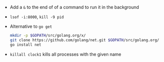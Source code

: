 - Add a `&` to the end of of a command to run it in the background
- `lsof -i:8000`, `kill -9 pid`
- Alternative to `go get`

    ```bash
    mkdir -p $GOPATH/src/golang.org/x/
    git clone https://github.com/golang/net.git $GOPATH/src/golang.org/x/net
    go install net
    ```

- `killall clock1` kills all processes with the given name